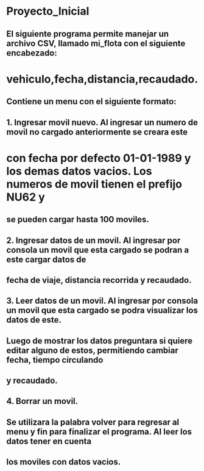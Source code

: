 # Proyecto_Inicial
## El siguiente programa permite manejar un archivo CSV, llamado mi_flota con el siguiente encabezado:
#  vehiculo,fecha,distancia,recaudado. 
## Contiene un menu con el siguiente formato:
## 1. Ingresar movil nuevo. Al ingresar un numero de movil no cargado anteriormente se creara este 
# con fecha por defecto 01-01-1989 y los demas datos vacios. Los numeros de movil tienen el prefijo NU62 y
## se pueden cargar hasta 100 moviles.
## 2. Ingresar datos de un movil. Al ingresar por consola un movil que esta cargado se podran a este cargar datos de
## fecha de viaje, distancia recorrida y recaudado. 
## 3. Leer datos de un movil. Al ingresar por consola un movil que esta cargado se podra visualizar los datos de este.
## Luego de mostrar los datos preguntara si quiere editar alguno de estos, permitiendo cambiar fecha, tiempo circulando 
## y recaudado. 
## 4. Borrar un movil. 
## Se utilizara la palabra volver para regresar al menu y fin para finalizar el programa. Al leer los datos tener en cuenta 
## los moviles con datos vacios.

